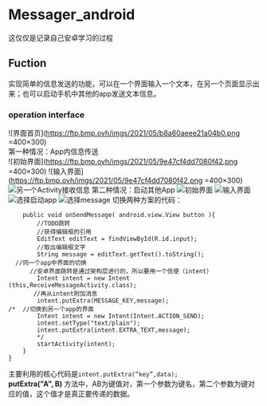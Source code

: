 # Messager_android  
这仅仅是记录自己安卓学习的过程  
## Fuction  
实现简单的信息发送的功能，可以在一个界面输入一个文本，在另一个页面显示出来；也可以启动手机中其他的app发送文本信息。  
### operation interface  
![界面首页](https://ftp.bmp.ovh/imgs/2021/05/b8a60aeee21a04b0.png =400×300)  
第一种情况：App内信息传送  
![初始界面](https://ftp.bmp.ovh/imgs/2021/05/9e47cf4dd7080f42.png =400×300)
![输入界面](https://ftp.bmp.ovh/imgs/2021/05/9e47cf4dd7080f42.png =400×300)
 ![另一个Activity接收信息](https://ftp.bmp.ovh/imgs/2021/05/c4b7680c9f26b7d8.png=400×300)
第二种情况：启动其他App
![初始界面](https://ftp.bmp.ovh/imgs/2021/05/9e47cf4dd7080f42.png=400×300)
![输入界面](https://ftp.bmp.ovh/imgs/2021/05/9e47cf4dd7080f42.png=400×300)
![选择启动app](https://ftp.bmp.ovh/imgs/2021/05/5874a36e2c0b7d2c.png=400×300)
![选择message](https://ftp.bmp.ovh/imgs/2021/05/e52c522de6577dcd.png=400×300)
切换两种方案的代码：
```
    public void onSendMessage( android.view.View button ){
        //TODO跳转
        //获得编辑框的引用
        EditText editText = findViewById(R.id.input);
        //取出编辑框文字
        String message = editText.getText().toString();
  //同一个app中界面的切换
      //安卓界面跳转是通过架构层进行的，所以要用一个信使（intent）
        Intent intent = new Intent (this,ReceiveMessageActivity.class);
       //再从intent附加消息
        intent.putExtra(MESSAGE_KEY,message);
/*  //切换到另一个app的界面
        Intent intent = new Intent(Intent.ACTION_SEND);
        intent.setType("text/plain");
        intent.putExtra(intent.EXTRA_TEXT,message);
        */
        startActivity(intent);
    }
}
```
主要利用的核心代码是`intent.putExtra(“key”,data);`  
**putExtra("A", B)** 方法中，AB为键值对，第一个参数为键名，第二个参数为键对应的值，这个值才是真正要传递的数据。
